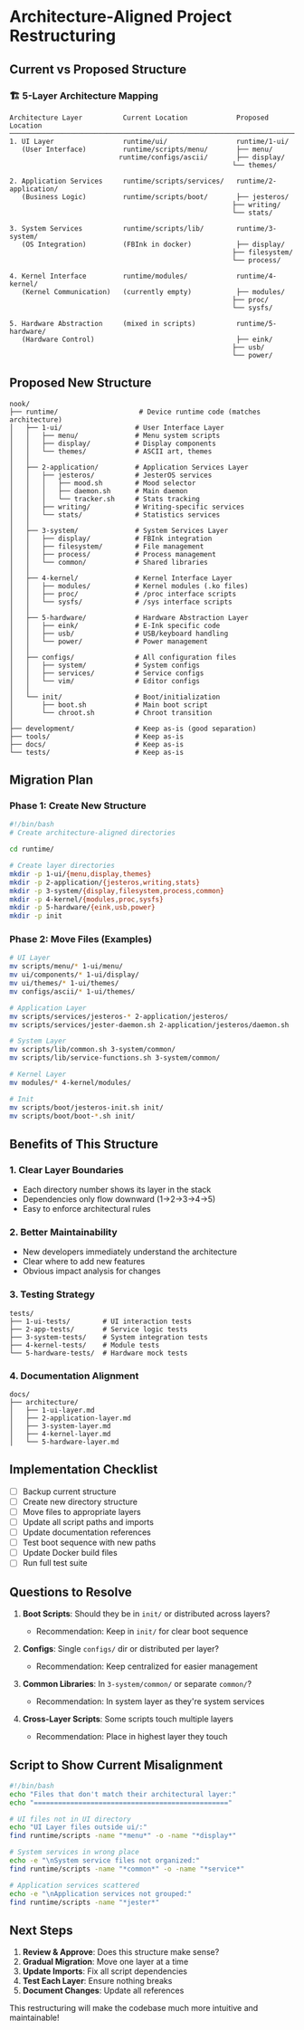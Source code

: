 # Architecture-Aligned Project Restructuring

## Current vs Proposed Structure

### 🏗️ 5-Layer Architecture Mapping

```
Architecture Layer          Current Location            Proposed Location
─────────────────────────────────────────────────────────────────────────
1. UI Layer                 runtime/ui/                 runtime/1-ui/
   (User Interface)         runtime/scripts/menu/       ├── menu/
                           runtime/configs/ascii/       ├── display/
                                                       └── themes/

2. Application Services     runtime/scripts/services/   runtime/2-application/
   (Business Logic)         runtime/scripts/boot/       ├── jesteros/
                                                       ├── writing/
                                                       └── stats/

3. System Services          runtime/scripts/lib/        runtime/3-system/
   (OS Integration)         (FBInk in docker)           ├── display/
                                                       ├── filesystem/
                                                       └── process/

4. Kernel Interface         runtime/modules/            runtime/4-kernel/
   (Kernel Communication)   (currently empty)           ├── modules/
                                                       ├── proc/
                                                       └── sysfs/

5. Hardware Abstraction     (mixed in scripts)          runtime/5-hardware/
   (Hardware Control)                                   ├── eink/
                                                       ├── usb/
                                                       └── power/
```

## Proposed New Structure

```
nook/
├── runtime/                    # Device runtime code (matches architecture)
│   ├── 1-ui/                  # User Interface Layer
│   │   ├── menu/              # Menu system scripts
│   │   ├── display/           # Display components
│   │   └── themes/            # ASCII art, themes
│   │
│   ├── 2-application/         # Application Services Layer  
│   │   ├── jesteros/          # JesterOS services
│   │   │   ├── mood.sh        # Mood selector
│   │   │   ├── daemon.sh      # Main daemon
│   │   │   └── tracker.sh     # Stats tracking
│   │   ├── writing/           # Writing-specific services
│   │   └── stats/             # Statistics services
│   │
│   ├── 3-system/              # System Services Layer
│   │   ├── display/           # FBInk integration
│   │   ├── filesystem/        # File management
│   │   ├── process/           # Process management
│   │   └── common/            # Shared libraries
│   │
│   ├── 4-kernel/              # Kernel Interface Layer
│   │   ├── modules/           # Kernel modules (.ko files)
│   │   ├── proc/              # /proc interface scripts
│   │   └── sysfs/             # /sys interface scripts
│   │
│   ├── 5-hardware/            # Hardware Abstraction Layer
│   │   ├── eink/              # E-Ink specific code
│   │   ├── usb/               # USB/keyboard handling
│   │   └── power/             # Power management
│   │
│   ├── configs/               # All configuration files
│   │   ├── system/            # System configs
│   │   ├── services/          # Service configs
│   │   └── vim/               # Editor configs
│   │
│   └── init/                  # Boot/initialization
│       ├── boot.sh            # Main boot script
│       └── chroot.sh          # Chroot transition
│
├── development/               # Keep as-is (good separation)
├── tools/                     # Keep as-is
├── docs/                      # Keep as-is
└── tests/                     # Keep as-is
```

## Migration Plan

### Phase 1: Create New Structure
```bash
#!/bin/bash
# Create architecture-aligned directories

cd runtime/

# Create layer directories
mkdir -p 1-ui/{menu,display,themes}
mkdir -p 2-application/{jesteros,writing,stats}
mkdir -p 3-system/{display,filesystem,process,common}
mkdir -p 4-kernel/{modules,proc,sysfs}
mkdir -p 5-hardware/{eink,usb,power}
mkdir -p init
```

### Phase 2: Move Files (Examples)
```bash
# UI Layer
mv scripts/menu/* 1-ui/menu/
mv ui/components/* 1-ui/display/
mv ui/themes/* 1-ui/themes/
mv configs/ascii/* 1-ui/themes/

# Application Layer
mv scripts/services/jesteros-* 2-application/jesteros/
mv scripts/services/jester-daemon.sh 2-application/jesteros/daemon.sh

# System Layer
mv scripts/lib/common.sh 3-system/common/
mv scripts/lib/service-functions.sh 3-system/common/

# Kernel Layer
mv modules/* 4-kernel/modules/

# Init
mv scripts/boot/jesteros-init.sh init/
mv scripts/boot/boot-*.sh init/
```

## Benefits of This Structure

### 1. **Clear Layer Boundaries**
- Each directory number shows its layer in the stack
- Dependencies only flow downward (1→2→3→4→5)
- Easy to enforce architectural rules

### 2. **Better Maintainability**
- New developers immediately understand the architecture
- Clear where to add new features
- Obvious impact analysis for changes

### 3. **Testing Strategy**
```
tests/
├── 1-ui-tests/        # UI interaction tests
├── 2-app-tests/       # Service logic tests
├── 3-system-tests/    # System integration tests
├── 4-kernel-tests/    # Module tests
└── 5-hardware-tests/  # Hardware mock tests
```

### 4. **Documentation Alignment**
```
docs/
├── architecture/
│   ├── 1-ui-layer.md
│   ├── 2-application-layer.md
│   ├── 3-system-layer.md
│   ├── 4-kernel-layer.md
│   └── 5-hardware-layer.md
```

## Implementation Checklist

- [ ] Backup current structure
- [ ] Create new directory structure
- [ ] Move files to appropriate layers
- [ ] Update all script paths and imports
- [ ] Update documentation references
- [ ] Test boot sequence with new paths
- [ ] Update Docker build files
- [ ] Run full test suite

## Questions to Resolve

1. **Boot Scripts**: Should they be in `init/` or distributed across layers?
   - Recommendation: Keep in `init/` for clear boot sequence

2. **Configs**: Single `configs/` dir or distributed per layer?
   - Recommendation: Keep centralized for easier management

3. **Common Libraries**: In `3-system/common/` or separate `common/`?
   - Recommendation: In system layer as they're system services

4. **Cross-Layer Scripts**: Some scripts touch multiple layers
   - Recommendation: Place in highest layer they touch

## Script to Show Current Misalignment

```bash
#!/bin/bash
echo "Files that don't match their architectural layer:"
echo "================================================"

# UI files not in UI directory
echo "UI Layer files outside ui/:"
find runtime/scripts -name "*menu*" -o -name "*display*"

# System services in wrong place
echo -e "\nSystem service files not organized:"
find runtime/scripts -name "*common*" -o -name "*service*"

# Application services scattered
echo -e "\nApplication services not grouped:"
find runtime/scripts -name "*jester*"
```

## Next Steps

1. **Review & Approve**: Does this structure make sense?
2. **Gradual Migration**: Move one layer at a time
3. **Update Imports**: Fix all script dependencies
4. **Test Each Layer**: Ensure nothing breaks
5. **Document Changes**: Update all references

This restructuring will make the codebase much more intuitive and maintainable!